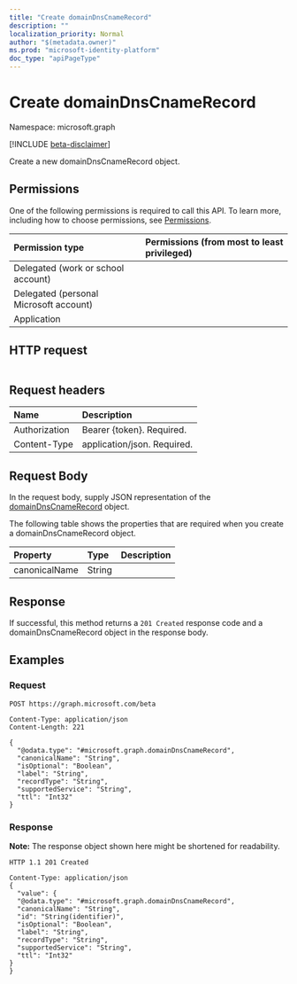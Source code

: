 ```yaml
---
title: "Create domainDnsCnameRecord"
description: ""
localization_priority: Normal
author: "$(metadata.owner)"
ms.prod: "microsoft-identity-platform"
doc_type: "apiPageType"
---
```


# Create domainDnsCnameRecord

Namespace: microsoft.graph

[!INCLUDE [beta-disclaimer](../../includes/beta-disclaimer.md)]

Create a new domainDnsCnameRecord object.

## Permissions

One of the following permissions is required to call this API. To learn more, including how to choose permissions, see [Permissions](/graph/permissions-reference).

| Permission type                        | Permissions (from most to least privileged) |
| :------------------------------------- | :------------------------------------------ |
| Delegated (work or school account)     |                                             |
| Delegated (personal Microsoft account) |                                             |
| Application                            |                                             |

## HTTP request

<!-- {
  "blockType": "ignored"
}
-->

```http

```

## Request headers

| Name          | Description                 |
| :------------ | :-------------------------- |
| Authorization | Bearer {token}. Required.   |
| Content-Type  | application/json. Required. |

## Request Body

In the request body, supply JSON representation of the [domainDnsCnameRecord](../resources/-domaindnscnamerecord.md) object.

<!-- Actions and Functions -->

<!-- CRUD Methods -->

The following table shows the properties that are required when you create a domainDnsCnameRecord object.

| Property      | Type   | Description |
| :------------ | :----- | :---------- |
| canonicalName | String |             |

## Response

If successful, this method returns a `201 Created` response code and a domainDnsCnameRecord object in the response body.

## Examples

### Request

<!-- {
  "blockType": "request",
  "name": "create_domaindnscnamerecord"
}
-->

```http
POST https://graph.microsoft.com/beta

Content-Type: application/json
Content-Length: 221

{
  "@odata.type": "#microsoft.graph.domainDnsCnameRecord",
  "canonicalName": "String",
  "isOptional": "Boolean",
  "label": "String",
  "recordType": "String",
  "supportedService": "String",
  "ttl": "Int32"
}

```

### Response

**Note:** The response object shown here might be shortened for readability.

<!-- {
  "blockType": "response",
  "truncated": true,
  "@odata.type": "Microsoft.DirectoryServices.domainDnsCnameRecord"
}
-->

```http
HTTP 1.1 201 Created

Content-Type: application/json
{
  "value": {
  "@odata.type": "#microsoft.graph.domainDnsCnameRecord",
  "canonicalName": "String",
  "id": "String(identifier)",
  "isOptional": "Boolean",
  "label": "String",
  "recordType": "String",
  "supportedService": "String",
  "ttl": "Int32"
}
}

```
